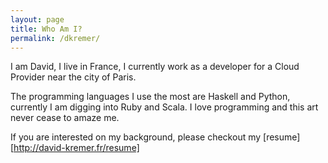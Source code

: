 ```yaml
---
layout: page
title: Who Am I?
permalink: /dkremer/
---
```


I am David, I live in France, I currently work as a developer for a Cloud Provider
near the city of Paris.

The programming languages I use the most are Haskell and Python, currently I am digging
into Ruby and Scala. I love programming and this art never cease to amaze me.

If you are interested on my background, please checkout my
[resume][http://david-kremer.fr/resume]
